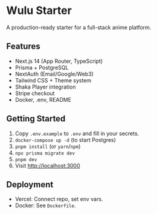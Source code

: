 # Wulu Starter

A production-ready starter for a full-stack anime platform.

## Features

- Next.js 14 (App Router, TypeScript)
- Prisma + PostgreSQL
- NextAuth (Email/Google/Web3)
- Tailwind CSS + Theme system
- Shaka Player integration
- Stripe checkout
- Docker, .env, README

## Getting Started

1. Copy `.env.example` to `.env` and fill in your secrets.
2. `docker-compose up -d` (to start Postgres)
3. `pnpm install` (or `yarn`/`npm`)
4. `npx prisma migrate dev`
5. `pnpm dev`
6. Visit [http://localhost:3000](http://localhost:3000)

## Deployment

- Vercel: Connect repo, set env vars.
- Docker: See `Dockerfile`.
